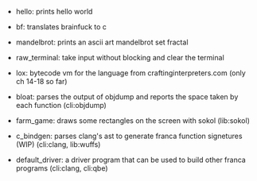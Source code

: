 - hello: prints hello world
- bf: translates brainfuck to c
- mandelbrot: prints an ascii art mandelbrot set fractal
- raw_terminal: take input without blocking and clear the terminal
- lox: bytecode vm for the language from craftinginterpreters.com (only ch 14-18 so far)

- bloat: parses the output of objdump and reports the space taken by each function (cli:objdump)
- farm_game: draws some rectangles on the screen with sokol (lib:sokol)
- c_bindgen: parses clang's ast to generate franca function signetures (WIP) (cli:clang, lib:wuffs)
- default_driver: a driver program that can be used to build other franca programs (cli:clang, cli:qbe)
